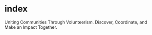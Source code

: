# index
Uniting Communities Through Volunteerism. Discover, Coordinate, and Make an Impact Together.
